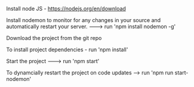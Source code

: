 Install node JS - https://nodejs.org/en/download

Install nodemon to monitor for any changes in your source and automatically restart your server.  --->  run 'npm install nodemon -g'  

Download the project from the git repo

To install project dependencies - run 'npm install'

Start the project --->  run 'npm start' 

To dynamcially restart the project on code updates -->   run  'npm run start-nodemon'
